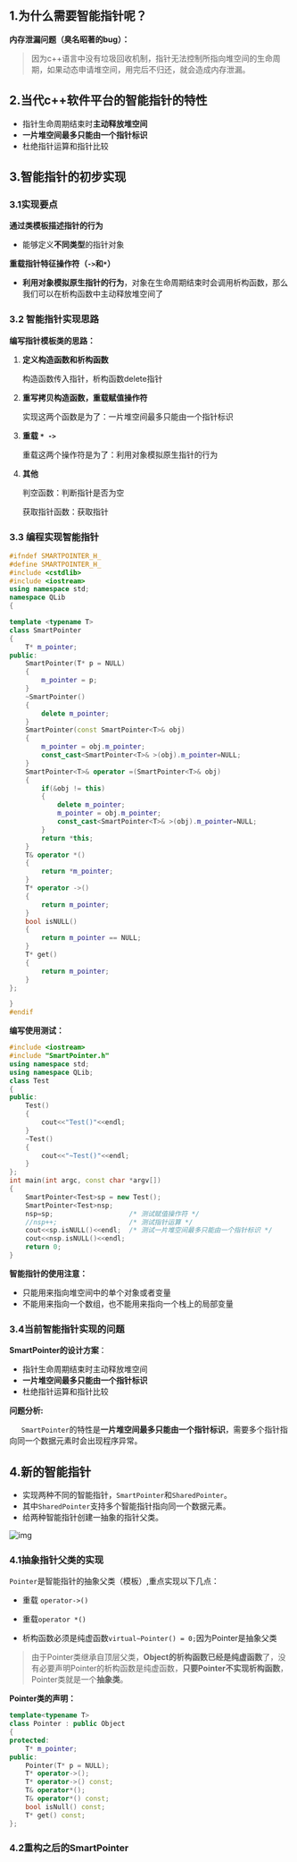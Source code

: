 ## 1.为什么需要智能指针呢？

**内存泄漏问题（臭名昭著的bug）：**

> 因为c++语言中没有垃圾回收机制，指针无法控制所指向堆空间的生命周期，如果动态申请堆空间，用完后不归还，就会造成内存泄漏。  

## **2.当代c++软件平台的智能指针的特性**

- 指针生命周期结束时**主动释放堆空间**
- **一片堆空间最多只能由一个指针标识**
- 杜绝指针运算和指针比较

## 3.智能指针的初步实现

### 3.1实现要点

**通过类模板描述指针的行为**

- 能够定义**不同类型**的指针对象


**重载指针特征操作符（`->`和`*`）**

- **利用对象模拟原生指针的行为**，对象在生命周期结束时会调用析构函数，那么我们可以在析构函数中主动释放堆空间了

### 3.2 智能指针实现思路

**编写指针模板类的思路：**

1. **定义构造函数和析构函数**

    构造函数传入指针，析构函数delete指针

2. **重写拷贝构造函数，重载赋值操作符**

    实现这两个函数是为了：一片堆空间最多只能由一个指针标识

3. **重载 `* ->`**

    重载这两个操作符是为了：利用对象模拟原生指针的行为

4. **其他** 

    判空函数：判断指针是否为空

    获取指针函数：获取指针

### 3.3 编程实现智能指针

```c++
#ifndef SMARTPOINTER_H_
#define SMARTPOINTER_H_
#include <cstdlib>
#include <iostream>
using namespace std;
namespace QLib
{

template <typename T>
class SmartPointer
{
    T* m_pointer;
public:
    SmartPointer(T* p = NULL)
    {
        m_pointer = p;
    }
    ~SmartPointer()
    {
        delete m_pointer;
    }
    SmartPointer(const SmartPointer<T>& obj)
    {
        m_pointer = obj.m_pointer;
        const_cast<SmartPointer<T>& >(obj).m_pointer=NULL;
    } 
    SmartPointer<T>& operator =(SmartPointer<T>& obj)
    {
        if(&obj != this)
        {
            delete m_pointer;
            m_pointer = obj.m_pointer;
            const_cast<SmartPointer<T>& >(obj).m_pointer=NULL;
        }
        return *this;
    }
    T& operator *()
    {
        return *m_pointer;
    }
    T* operator ->()
    {
        return m_pointer;
    }
    bool isNULL()
    {
        return m_pointer == NULL;
    }
    T* get()
    {
        return m_pointer;
    }
};

}
#endif
```

**编写使用测试：**

```c++
#include <iostream>
#include "SmartPointer.h"
using namespace std;
using namespace QLib;
class Test
{
public:
    Test()
    {
        cout<<"Test()"<<endl;
    }
    ~Test()
    {
        cout<<"~Test()"<<endl;
    }
};
int main(int argc, const char *argv[])
{
    SmartPointer<Test>sp = new Test();
    SmartPointer<Test>nsp;
    nsp=sp;                   /* 测试赋值操作符 */
    //nsp++;                  /* 测试指针运算 */
    cout<<sp.isNULL()<<endl;  /* 测试一片堆空间最多只能由一个指针标识 */
    cout<<nsp.isNULL()<<endl;
    return 0;
}
```

**智能指针的使用注意：**

- 只能用来指向堆空间中的单个对象或者变量
- 不能用来指向一个数组，也不能用来指向一个栈上的局部变量

### 3.4当前智能指针实现的问题

**SmartPointer的设计方案**：

- 指针生命周期结束时主动释放堆空间
- **一片堆空间最多只能由一个指针标识**
- 杜绝指针运算和指针比较

**问题分析:**

`	SmartPointer`的特性是**一片堆空间最多只能由一个指针标识**，需要多个指针指向同一个数据元素时会出现程序异常。

## 4.新的智能指针

- 实现两种不同的智能指针，`SmartPointer`和`SharedPointer`。
- 其中`SharedPointer`支持多个智能指针指向同一个数据元素。
- 给两种智能指针创建一抽象的指针父类。

![img](./pic/uml.png)

### 4.1抽象指针父类的实现

`Pointer`是智能指针的抽象父类（模板）,重点实现以下几点：

- 重载 `operator->()`
- 重载`operator *()`

- 析构函数必须是纯虚函数`virtual~Pointer() = 0;`因为Pointer是抽象父类

>由于Pointer类继承自顶层父类，**Object的析构函数已经是纯虚函数**了，没有必要声明Pointer的析构函数是纯虚函数，**只要Pointer不实现析构函数**，Pointer类就是一个**抽象类**。

**Pointer类的声明：**

```c++
template<typename T>
class Pointer : public Object
{
protected:
    T* m_pointer;
public:
    Pointer(T* p = NULL);
    T* operator->();
    T* operator->() const;
    T& operator*();
    T& operator*() const;
    bool isNull() const;
    T* get() const;
};
```





### 4.2重构之后的SmartPointer

